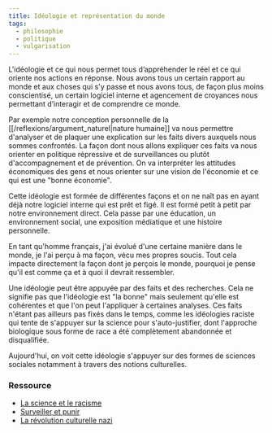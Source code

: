 ```yaml
---
title: Idéologie et représentation du monde
tags:
  - philosophie
  - politique
  - vulgarisation
---
```


L'idéologie et ce qui nous permet tous d’appréhender le réel et ce qui oriente nos actions en réponse.
Nous avons tous un certain rapport au monde et aux choses qui s'y passe et nous avons tous, de façon plus moins conscientisé, un certain logiciel interne et agencement de croyances nous permettant d’interagir et de comprendre ce monde.

Par exemple notre conception personnelle de la [[/reflexions/argument_naturel|nature humaine]] va nous permettre d'analyser et de plaquer une explication sur les faits divers auxquels nous sommes confrontés. La façon dont nous allons expliquer ces faits va nous orienter en politique répressive et de surveillances ou plutôt d'accompagnement et de prévention. On va interpréter les attitudes économiques des gens et nous orienter sur une vision de l'économie et ce qui est une "bonne économie".

Cette idéologie est formée de différentes façons et on ne naît pas en ayant déjà notre logiciel interne qui est prêt et figé. Il est formé petit à petit par notre environnement direct. Cela passe par une éducation, un environnement social, une exposition médiatique et une histoire personnelle.

En tant qu'homme français, j'ai évolué d'une certaine manière dans le monde, je l'ai perçu à ma façon, vécu mes propres soucis. Tout cela impacte directement la façon dont je perçois le monde, pourquoi je pense qu'il est comme ça et à quoi il devrait ressembler.

Une idéologie peut être appuyée par des faits et des recherches. Cela ne signifie pas que l'idéologie est "la bonne" mais seulement qu'elle est cohérentes et que l'on peut l'appliquer à certaines analyses. Ces faits n'étant pas ailleurs pas fixés dans le temps, comme les idéologies raciste qui tente de s'appuyer sur la science pour s'auto-justifier, dont l'approche biologique sous forme de race a été complètement abandonnée et disqualifiée.

Aujourd'hui, on voit cette idéologie s'appuyer sur des formes de sciences sociales notamment à travers des notions culturelles.

### Ressource

- [La science et le racisme](https://www.reseau-canope.fr/eduquer-contre-le-racisme-et-lantisemitisme/la-science-et-le-racisme.html)
- [Surveiller et punir](https://www.gallimard.fr/Catalogue/GALLIMARD/Bibliotheque-des-Histoires/Surveiller-et-punir)
- [La révolution culturelle nazi](https://www.gallimard.fr/Catalogue/GALLIMARD/Tel/La-revolution-culturelle-nazie)

